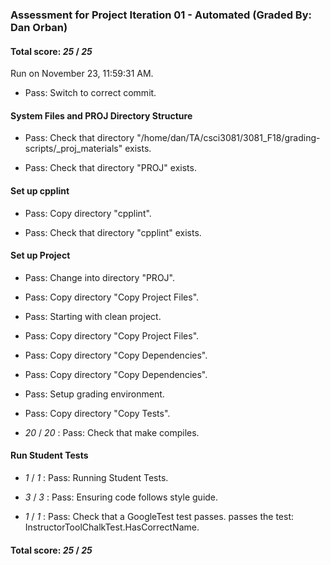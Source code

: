 ### Assessment for Project Iteration 01 - Automated (Graded By: Dan Orban)

#### Total score: _25_ / _25_

Run on November 23, 11:59:31 AM.

+ Pass: Switch to correct commit.




#### System Files and PROJ Directory Structure

+ Pass: Check that directory "/home/dan/TA/csci3081/3081_F18/grading-scripts/_proj_materials" exists.

+ Pass: Check that directory "PROJ" exists.


#### Set up cpplint

+ Pass: Copy directory "cpplint".



+ Pass: Check that directory "cpplint" exists.


#### Set up Project

+ Pass: Change into directory "PROJ".

+ Pass: Copy directory "Copy Project Files".



+ Pass: Starting with clean project.



+ Pass: Copy directory "Copy Project Files".



+ Pass: Copy directory "Copy Dependencies".



+ Pass: Copy directory "Copy Dependencies".



+ Pass: Setup grading environment.



+ Pass: Copy directory "Copy Tests".



+  _20_ / _20_ : Pass: Check that make compiles.




#### Run Student Tests

+  _1_ / _1_ : Pass: Running Student Tests.



+  _3_ / _3_ : Pass: Ensuring code follows style guide.



+  _1_ / _1_ : Pass: Check that a GoogleTest test passes.
    passes the test: InstructorToolChalkTest.HasCorrectName.



#### Total score: _25_ / _25_


